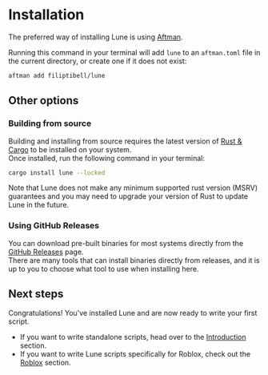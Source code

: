 <!-- markdownlint-disable MD033 -->

# Installation

The preferred way of installing Lune is using [Aftman](https://github.com/lpghatguy/aftman).

Running this command in your terminal will add `lune` to an `aftman.toml` file in the current
directory, or create one if it does not exist:

```sh copy
aftman add filiptibell/lune
```

## Other options

### Building from source

Building and installing from source requires the latest version of
[Rust & Cargo](https://doc.rust-lang.org/cargo/getting-started/installation.html) to be installed on
your system. <br /> Once installed, run the following command in your terminal:

```sh copy
cargo install lune --locked
```

Note that Lune does not make any minimum supported rust version (MSRV) guarantees and you may need
to upgrade your version of Rust to update Lune in the future.

### Using GitHub Releases

You can download pre-built binaries for most systems directly from the
[GitHub Releases](https://github.com/filiptibell/lune/releases) page. <br /> There are many tools
that can install binaries directly from releases, and it is up to you to choose what tool to use
when installing here.

## Next steps

Congratulations! You've installed Lune and are now ready to write your first script.

-   If you want to write standalone scripts, head over to the
    [Introduction](./2-introduction/1-hello-lune.md) section.
-   If you want to write Lune scripts specifically for Roblox, check out the
    [Roblox](../roblox/1-introduction.md) section.
